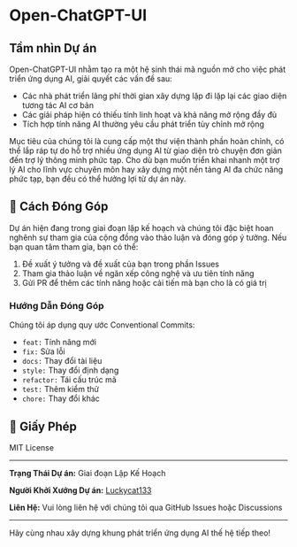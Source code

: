 # Open-ChatGPT-UI

## Tầm nhìn Dự án

Open-ChatGPT-UI nhằm tạo ra một hệ sinh thái mã nguồn mở cho việc phát triển ứng dụng AI, giải quyết các vấn đề sau:

- Các nhà phát triển lãng phí thời gian xây dựng lặp đi lặp lại các giao diện tương tác AI cơ bản
- Các giải pháp hiện có thiếu tính linh hoạt và khả năng mở rộng đầy đủ
- Tích hợp tính năng AI thường yêu cầu phát triển tùy chỉnh mở rộng

Mục tiêu của chúng tôi là cung cấp một thư viện thành phần hoàn chỉnh, có thể lắp ráp tự do hỗ trợ nhiều ứng dụng AI từ giao diện trò chuyện đơn giản đến trợ lý thông minh phức tạp. Cho dù bạn muốn triển khai nhanh một trợ lý AI cho lĩnh vực chuyên môn hay xây dựng một nền tảng AI đa chức năng phức tạp, bạn đều có thể hưởng lợi từ dự án này.

## 🤝 Cách Đóng Góp

Dự án hiện đang trong giai đoạn lập kế hoạch và chúng tôi đặc biệt hoan nghênh sự tham gia của cộng đồng vào thảo luận và đóng góp ý tưởng. Nếu bạn quan tâm tham gia, bạn có thể:

1. Đề xuất ý tưởng và đề xuất của bạn trong phần Issues
2. Tham gia thảo luận về ngăn xếp công nghệ và ưu tiên tính năng
3. Gửi PR để thêm các tính năng hoặc cải tiến mà bạn cho là có giá trị

### Hướng Dẫn Đóng Góp

Chúng tôi áp dụng quy ước Conventional Commits:
- `feat:` Tính năng mới
- `fix:` Sửa lỗi
- `docs:` Thay đổi tài liệu
- `style:` Thay đổi định dạng
- `refactor:` Tái cấu trúc mã
- `test:` Thêm kiểm thử
- `chore:` Thay đổi khác

## 📄 Giấy Phép

MIT License

---

**Trạng Thái Dự án:** Giai đoạn Lập Kế Hoạch

**Người Khởi Xướng Dự án:** [Luckycat133](https://github.com/Luckycat133)

**Liên Hệ:** Vui lòng liên hệ với chúng tôi qua GitHub Issues hoặc Discussions

---

Hãy cùng nhau xây dựng khung phát triển ứng dụng AI thế hệ tiếp theo!